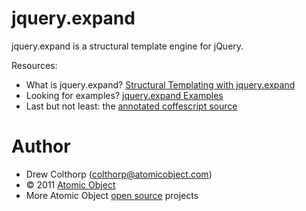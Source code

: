 jquery.expand
=============
jquery.expand is a structural template engine for jQuery.

Resources:

* What is jquery.expand? [Structural Templating with jquery.expand](http://spin.atomicobject.com/2011/06/29/structural-templating-with-jquery-expand/)
* Looking for examples? [jquery.expand Examples](http://spin.atomicobject.com/2011/07/10/jquery-expand-examples/)
* Last but not least: the [annotated coffescript source](http://atomicobject.github.com/jquery.expand)

Author
======
* Drew Colthorp (colthorp@atomicobject.com)
* © 2011 [Atomic Object](http://www.atomicobject.com/)
* More Atomic Object [open source](http://www.atomicobject.com/pages/Software+Commons) projects
